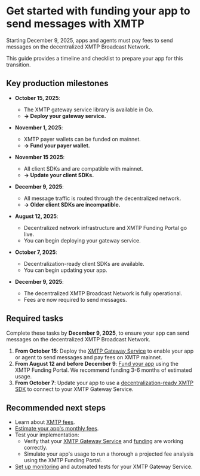 # Get started with funding your app to send messages with XMTP

Starting December 9, 2025, apps and agents must pay fees to send messages on the decentralized XMTP Broadcast Network.

This guide provides a timeline and checklist to prepare your app for this transition.

## Key production milestones
- **October 15, 2025**:
  - The XMTP gateway service library is available in Go.
  - **→ Deploy your gateway service.**
- **November 1, 2025**:
  - XMTP payer wallets can be funded on mainnet.
  - **→ Fund your payer wallet.**
- **November 15 2025**:
  - All client SDKs and are compatible with mainnet.
  - **→ Update your client SDKs.**
- **December 9, 2025**:
  - All message traffic is routed through the decentralized network.
  - **→ Older client SDKs are incompatible.**

- **August 12, 2025**:
  - Decentralized network infrastructure and XMTP Funding Portal go live.
  - You can begin deploying your gateway service.
- **October 7, 2025**:
  - Decentralization-ready client SDKs are available.
  - You can begin updating your app.
- **December 9, 2025**:
  - The decentralized XMTP Broadcast Network is fully operational.
  - Fees are now required to send messages.

## Required tasks

Complete these tasks by **December 9, 2025**, to ensure your app can send messages on the decentralized XMTP Broadcast Network.

1. **From October 15**: Deploy the [XMTP Gateway Service](/fund-agents-apps/run-gateway) to enable your app or agent to send messages and pay fees on XMTP mainnet.
2. **From August 12 and before December 9**: [Fund your app](/fund-agents-apps/fund-your-app) using the XMTP Funding Portal. We recommend funding 3-6 months of estimated usage.
3. **From October 7**: Update your app to use a [decentralization-ready XMTP SDK](/fund-agents-apps/update-sdk) to connect to your XMTP Gateway Service.

## Recommended next steps

- Learn about [XMTP fees](/fund-agents-apps/calculate-fees).
- [Estimate your app's monthly fees](#TODO).
- Test your implementation:
  - Verify that your [XMTP Gateway Service](/fund-agents-apps/run-gateway) and [funding](/fund-agents-apps/fund-your-app) are working correctly.
  - Simulate your app's usage to run a thorough a projected fee analysis using the XMTP Funding Portal.
- [Set up monitoring](/fund-agents-apps/run-gateway#metrics-and-observability) and automated tests for your XMTP Gateway Service.
